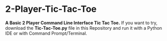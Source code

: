 # 2-Player-Tic-Tac-Toe
**A Basic 2 Player Command Line Interface Tic Tac Toe.**
If you want to try, download the **Tic-Tac-Toe.py** file in this Repository and run it with a Python IDE or with Command Prompt/Terminal.
